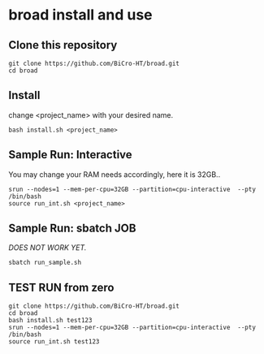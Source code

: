 # broad install and use

## Clone this repository

```shell
git clone https://github.com/BiCro-HT/broad.git
cd broad
```

## Install

change <project_name> with your desired name.

```shell
bash install.sh <project_name>
```

## Sample Run: Interactive

You may change your RAM needs accordingly, here it is 32GB..

```shell
srun --nodes=1 --mem-per-cpu=32GB --partition=cpu-interactive  --pty /bin/bash
source run_int.sh <project_name>
```

## Sample Run: sbatch JOB

*DOES NOT WORK YET.*

```shell
sbatch run_sample.sh
```

## TEST RUN from zero

```shell
git clone https://github.com/BiCro-HT/broad.git
cd broad
bash install.sh test123
srun --nodes=1 --mem-per-cpu=32GB --partition=cpu-interactive  --pty /bin/bash
source run_int.sh test123
```
